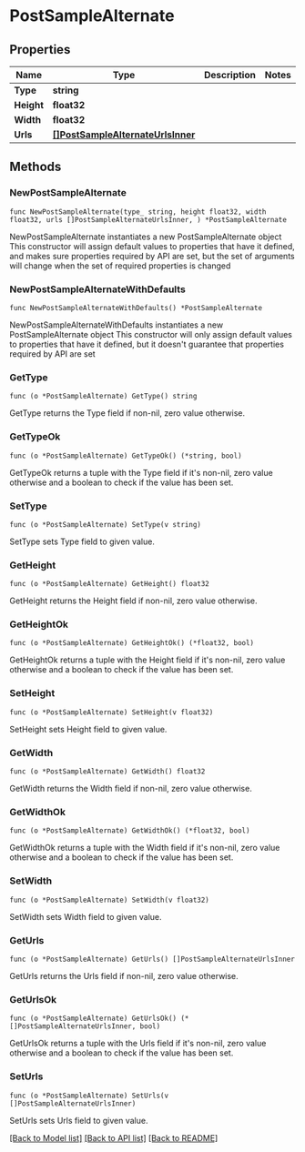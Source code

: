 # PostSampleAlternate

## Properties

Name | Type | Description | Notes
------------ | ------------- | ------------- | -------------
**Type** | **string** |  | 
**Height** | **float32** |  | 
**Width** | **float32** |  | 
**Urls** | [**[]PostSampleAlternateUrlsInner**](PostSampleAlternateUrlsInner.md) |  | 

## Methods

### NewPostSampleAlternate

`func NewPostSampleAlternate(type_ string, height float32, width float32, urls []PostSampleAlternateUrlsInner, ) *PostSampleAlternate`

NewPostSampleAlternate instantiates a new PostSampleAlternate object
This constructor will assign default values to properties that have it defined,
and makes sure properties required by API are set, but the set of arguments
will change when the set of required properties is changed

### NewPostSampleAlternateWithDefaults

`func NewPostSampleAlternateWithDefaults() *PostSampleAlternate`

NewPostSampleAlternateWithDefaults instantiates a new PostSampleAlternate object
This constructor will only assign default values to properties that have it defined,
but it doesn't guarantee that properties required by API are set

### GetType

`func (o *PostSampleAlternate) GetType() string`

GetType returns the Type field if non-nil, zero value otherwise.

### GetTypeOk

`func (o *PostSampleAlternate) GetTypeOk() (*string, bool)`

GetTypeOk returns a tuple with the Type field if it's non-nil, zero value otherwise
and a boolean to check if the value has been set.

### SetType

`func (o *PostSampleAlternate) SetType(v string)`

SetType sets Type field to given value.


### GetHeight

`func (o *PostSampleAlternate) GetHeight() float32`

GetHeight returns the Height field if non-nil, zero value otherwise.

### GetHeightOk

`func (o *PostSampleAlternate) GetHeightOk() (*float32, bool)`

GetHeightOk returns a tuple with the Height field if it's non-nil, zero value otherwise
and a boolean to check if the value has been set.

### SetHeight

`func (o *PostSampleAlternate) SetHeight(v float32)`

SetHeight sets Height field to given value.


### GetWidth

`func (o *PostSampleAlternate) GetWidth() float32`

GetWidth returns the Width field if non-nil, zero value otherwise.

### GetWidthOk

`func (o *PostSampleAlternate) GetWidthOk() (*float32, bool)`

GetWidthOk returns a tuple with the Width field if it's non-nil, zero value otherwise
and a boolean to check if the value has been set.

### SetWidth

`func (o *PostSampleAlternate) SetWidth(v float32)`

SetWidth sets Width field to given value.


### GetUrls

`func (o *PostSampleAlternate) GetUrls() []PostSampleAlternateUrlsInner`

GetUrls returns the Urls field if non-nil, zero value otherwise.

### GetUrlsOk

`func (o *PostSampleAlternate) GetUrlsOk() (*[]PostSampleAlternateUrlsInner, bool)`

GetUrlsOk returns a tuple with the Urls field if it's non-nil, zero value otherwise
and a boolean to check if the value has been set.

### SetUrls

`func (o *PostSampleAlternate) SetUrls(v []PostSampleAlternateUrlsInner)`

SetUrls sets Urls field to given value.



[[Back to Model list]](../README.md#documentation-for-models) [[Back to API list]](../README.md#documentation-for-api-endpoints) [[Back to README]](../README.md)


